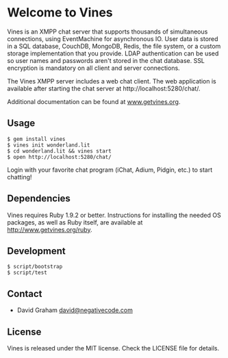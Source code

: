 # Welcome to Vines

Vines is an XMPP chat server that supports thousands of simultaneous connections,
using EventMachine for asynchronous IO. User data is stored in a SQL database,
CouchDB, MongoDB, Redis, the file system, or a custom storage implementation
that you provide. LDAP authentication can be used so user names and passwords
aren't stored in the chat database. SSL encryption is mandatory on all client
and server connections.

The Vines XMPP server includes a web chat client. The web application is available
after starting the chat server at http://localhost:5280/chat/.

Additional documentation can be found at www.getvines.org.

## Usage

```
$ gem install vines
$ vines init wonderland.lit
$ cd wonderland.lit && vines start
$ open http://localhost:5280/chat/
```

Login with your favorite chat program (iChat, Adium, Pidgin, etc.) to start chatting!

## Dependencies

Vines requires Ruby 1.9.2 or better. Instructions for installing the
needed OS packages, as well as Ruby itself, are available at
http://www.getvines.org/ruby.

## Development

```
$ script/bootstrap
$ script/test
```

## Contact

* David Graham <david@negativecode.com>

## License

Vines is released under the MIT license. Check the LICENSE file for details.


